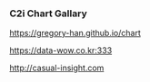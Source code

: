 ### C2i Chart Gallary

https://gregory-han.github.io/chart

https://data-wow.co.kr:333

http://casual-insight.com
